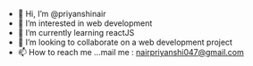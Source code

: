 - 👋 Hi, I’m @priyanshinair
- 👀 I’m interested in web development
- 🌱 I’m currently learning reactJS
- 💞️ I’m looking to collaborate on a web development project
- 📫 How to reach me ...mail me : nairpriyanshi047@gmail.com

<!---
priyanshinair/priyanshinair is a ✨ special ✨ repository because its `README.md` (this file) appears on your GitHub profile.
You can click the Preview link to take a look at your changes.
--->
